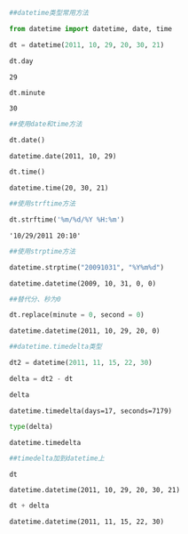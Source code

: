 ```python
##datetime类型常用方法
```


```python
from datetime import datetime, date, time
```


```python
dt = datetime(2011, 10, 29, 20, 30, 21)
```


```python
dt.day
```




    29




```python
dt.minute
```




    30




```python
##使用date和time方法
```


```python
dt.date()
```




    datetime.date(2011, 10, 29)




```python
dt.time()
```




    datetime.time(20, 30, 21)




```python
##使用strftime方法
```


```python
dt.strftime('%m/%d/%Y %H:%m')
```




    '10/29/2011 20:10'




```python
##使用strptime方法
```


```python
datetime.strptime("20091031", "%Y%m%d")
```




    datetime.datetime(2009, 10, 31, 0, 0)




```python
##替代分、秒为0
```


```python
dt.replace(minute = 0, second = 0)
```




    datetime.datetime(2011, 10, 29, 20, 0)




```python
##datetime.timedelta类型
```


```python
dt2 = datetime(2011, 11, 15, 22, 30)
```


```python
delta = dt2 - dt
```


```python
delta
```




    datetime.timedelta(days=17, seconds=7179)




```python
type(delta)
```




    datetime.timedelta




```python
##timedelta加到datetime上
```


```python
dt
```




    datetime.datetime(2011, 10, 29, 20, 30, 21)




```python
dt + delta
```




    datetime.datetime(2011, 11, 15, 22, 30)


